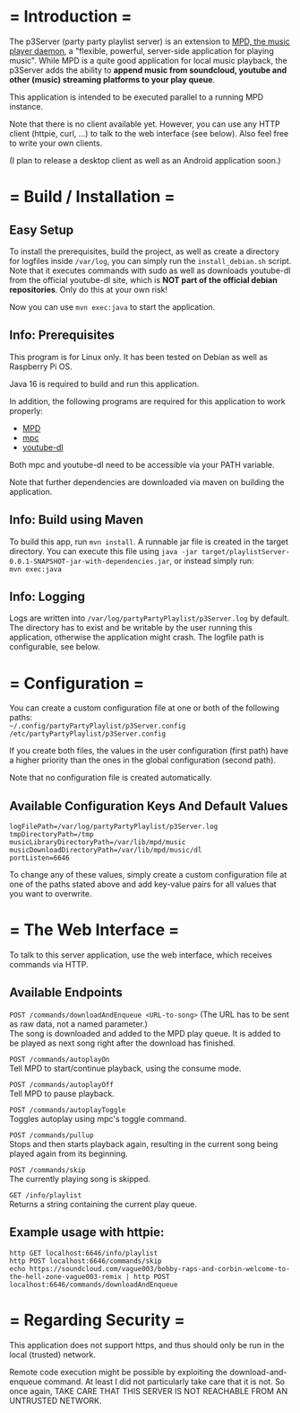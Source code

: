 
# = Introduction =

The p3Server (party party playlist server) is an extension to [MPD, the music player daemon](https://www.musicpd.org/), a "flexible, powerful, server-side application for playing music". While MPD is a quite good application for local music playback, the p3Server adds the ability to **append music from soundcloud, youtube and other (music) streaming platforms to your play queue**.

This application is intended to be executed parallel to a running MPD instance.

Note that there is no client available yet. However, you can use any HTTP client (httpie, curl, ...) to talk to the web interface (see below). Also feel free to write your own clients.

(I plan to release a desktop client as well as an Android application soon.)

# = Build / Installation =

## Easy Setup

To install the prerequisites, build the project, as well as create a directory for logfiles inside ``/var/log``, you can simply run the ``install_debian.sh`` script. Note that it executes commands with sudo as well as downloads youtube-dl from the official youtube-dl site, which is **NOT part of the official debian repositories**. Only do this at your own risk!

Now you can use ``mvn exec:java`` to start the application.

## Info: Prerequisites

This program is for Linux only. It has been tested on Debian as well as Raspberry Pi OS.

Java 16 is required to build and run this application.

In addition, the following programs are required for this application to work properly:
* [MPD](https://www.musicpd.org/download.html)
* [mpc](https://www.musicpd.org/clients/mpc/)
* [youtube-dl](https://ytdl-org.github.io/youtube-dl/)

Both mpc and youtube-dl need to be accessible via your PATH variable.

Note that further dependencies are downloaded via maven on building the application.

## Info: Build using Maven

To build this app, run ``mvn install``. A runnable jar file is created in the target directory. You can execute this file using ``java -jar target/playlistServer-0.0.1-SNAPSHOT-jar-with-dependencies.jar``, or instead simply run:  
``mvn exec:java``

## Info: Logging

Logs are written into ``/var/log/partyPartyPlaylist/p3Server.log`` by default. The directory has to exist and be writable by the user running this application, otherwise the application might crash. The logfile path is configurable, see below.

# = Configuration =

You can create a custom configuration file at one or both of the following paths:  
``~/.config/partyPartyPlaylist/p3Server.config``  
``/etc/partyPartyPlaylist/p3Server.config``

If you create both files, the values in the user configuration (first path) have a higher priority than the ones in the global configuration (second path).

Note that no configuration file is created automatically.

## Available Configuration Keys And Default Values

``logFilePath=/var/log/partyPartyPlaylist/p3Server.log``  
``tmpDirectoryPath=/tmp``  
``musicLibraryDirectoryPath=/var/lib/mpd/music``  
``musicDownloadDirectoryPath=/var/lib/mpd/music/dl``  
``portListen=6646``

To change any of these values, simply create a custom configuration file at one of the paths stated above and add key-value pairs for all values that you want to overwrite.


# = The Web Interface =

To talk to this server application, use the web interface, which receives commands via HTTP. 

## Available Endpoints

``POST /commands/downloadAndEnqueue <URL-to-song>`` (The URL has to be sent as raw data, not a named parameter.)  
The song is downloaded and added to the MPD play queue. It is added to be played as next song right after the download has finished.

``POST /commands/autoplayOn``  
Tell MPD to start/continue playback, using the consume mode.

``POST /commands/autoplayOff``  
Tell MPD to pause playback.

``POST /commands/autoplayToggle``  
Toggles autoplay using mpc's toggle command.

``POST /commands/pullup``  
Stops and then starts playback again, resulting in the current song being played again from its beginning.

``POST /commands/skip``  
The currently playing song is skipped.

``GET /info/playlist``  
Returns a string containing the current play queue.

## Example usage with httpie:

``http GET localhost:6646/info/playlist``  
``http POST localhost:6646/commands/skip``  
``echo https://soundcloud.com/vague003/bobby-raps-and-corbin-welcome-to-the-hell-zone-vague003-remix | http POST localhost:6646/commands/downloadAndEnqueue``

# = Regarding Security =

This application does not support https, and thus should only be run in the local (trusted) network.

Remote code execution might be possible by exploiting the download-and-enqueue command. At least I did not particularly take care that it is not. So once again, TAKE CARE THAT THIS SERVER IS NOT REACHABLE FROM AN UNTRUSTED NETWORK.
